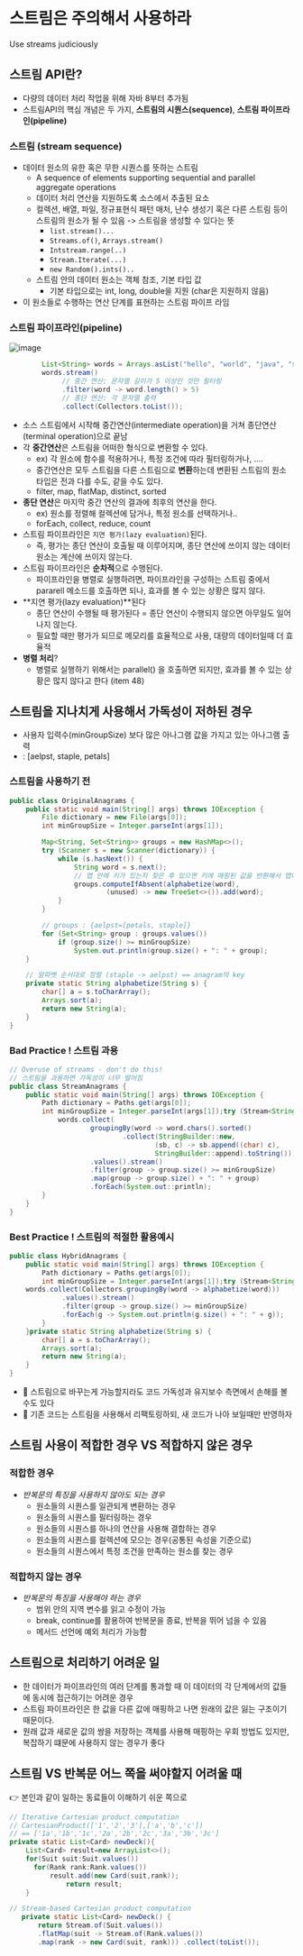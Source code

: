# 스트림은 주의해서 사용하라
Use streams judiciously

## 스트림 API란?
- 다량의 데이터 처리 작업을 위해 자바 8부터 추가됨
- 스트림API의 핵심 개념은 두 가지, **스트림의 시퀀스(sequence)**, **스트림 파이프라인(pipeline)**

### 스트림 (stream sequence)
- 데이터 원소의 유한 혹은 무한 시퀀스를 뜻하는 스트림
  - A sequence of elements supporting sequential and parallel aggregate operations
  - 데이터 처리 연산을 지원하도록 소스에서 추출된 요소
  - 컬렉션, 배열, 파일, 정규표현식 패턴 매처, 난수 생성기 혹은 다른 스트림 등이 스트림의 원소가 될 수 있음 -> 스트림을 생성할 수 있다는 뜻
    - `list.stream()...`
    - `Streams.of()`, `Arrays.stream()`
    - `Intstream.range(..)`
    - `Stream.Iterate(...)`
    - `new Random().ints()..`
  - 스트림 안의 데이터 원소는 객체 참조, 기본 타입 값
    - 기본 타입으로는 int, long, double을 지원 (char은 지원하지 않음)
- 이 원소들로 수행하는 연산 단계를 표현하는 스트림 파이프 라임

### 스트림 파이프라인(pipeline)
![image](https://github.com/NoSubject-Study/effective-java-study/assets/37797830/ad1155b5-bba9-474c-8c6f-b03c582f2423)

``` java
        List<String> words = Arrays.asList("hello", "world", "java", "stream");
        words.stream()
             // 중간 연산: 문자열 길이가 5 이상인 것만 필터링
             .filter(word -> word.length() > 5)
             // 종단 연산: 각 문자열 출력
             .collect(Collectors.toList());
```
- 소스 스트림에서 시작해 중간연산(intermediate operation)을 거쳐 종단연산(terminal operation)으로 끝남
- 각 **중간연산**은 스트림을 어떠한 형식으로 변환할 수 있다.
  - ex) 각 원소에 함수를 적용하거나, 특정 조건에 따라 필터링하거나, ....
  - 중간연산은 모두 스트림을 다른 스트림으로 **변환**하는데 변환된 스트림의 원소 타입은 전과 다를 수도, 같을 수도 있다.
  - filter, map, flatMap, distinct, sorted 
- **종단 연산**은 마지막 중간 연산의 결과에 최후의 연산을 한다.
  - ex) 원소를 정렬해 컬렉션에 담거나, 특정 원소를 선택하거나..
  - forEach, collect, reduce, count 
- 스트림 파이프라인은 `지연 평가(lazy evaluation)`된다.
  - 즉, 평가는 종단 연산이 호출될 때 이루어지며, 종단 연산에 쓰이지 않는 데이터 원소는 계산에 쓰이지 않는다.
- 스트림 파이프라인은 **순차적**으로 수행된다.
  - 파이프라인을 병렬로 실행하려면, 파이프라인을 구성하는 스트림 중에서 pararell 메소드를 호출하면 되나, 효과를 볼 수 있는 상황은 많지 않다.
- **지연 평가(lazy evaluation)**된다
  - 종단 연산이 수행될 때 평가된다 = 종단 연산이 수행되지 않으면 아무일도 일어나지 않는다.
  - 필요할 때만 평가가 되므로 메모리를 효율적으로 사용, 대량의 데이터일때 더 효율적
- **병렬 처리**?
  - 병렬로 실행하기 위해서는 parallel() 을 호출하면 되지만, 효과를 볼 수 있는 상황은 많지 않다고 한다 (item 48)

## 스트림을 지나치게 사용해서 가독성이 저하된 경우
- 사용자 입력수(minGroupSize) 보다 많은 아나그램 값을 가지고 있는 아나그램 출력
- <aelpst> : [aelpst, staple, petals]
### 스트림을 사용하기 전
``` java
public class OriginalAnagrams {
    public static void main(String[] args) throws IOException {
        File dictionary = new File(args[0]);
        int minGroupSize = Integer.parseInt(args[1]);

        Map<String, Set<String>> groups = new HashMap<>();
        try (Scanner s = new Scanner(dictionary)) {
            while (s.hasNext()) {
                String word = s.next();
                // 맵 안에 키가 있는지 찾은 후 있으면 키에 매핑된 값을 반환해서 맵에 추가
                groups.computeIfAbsent(alphabetize(word), 
                        (unused) -> new TreeSet<>()).add(word);
            }
        }

        // groups : {aelpst=[petals, staple]}
        for (Set<String> group : groups.values())
            if (group.size() >= minGroupSize)
                System.out.println(group.size() + ": " + group);
    }

    // 알파벳 순서대로 정렬 (staple -> aelpst) == anagram의 key
    private static String alphabetize(String s) {
        char[] a = s.toCharArray();
        Arrays.sort(a);
        return new String(a);
    }
}
```

### Bad Practice ! 스트림 과용
``` java
// Overuse of streams - don't do this!
// 스트림을 과용하면 가독성이 너무 떨어짐
public class StreamAnagrams {
    public static void main(String[] args) throws IOException {
        Path dictionary = Paths.get(args[0]);
        int minGroupSize = Integer.parseInt(args[1]);try (Stream<String> words = Files.lines(dictionary)) {
            words.collect(
                    groupingBy(word -> word.chars().sorted()
                            .collect(StringBuilder::new,
                                    (sb, c) -> sb.append((char) c),
                                    StringBuilder::append).toString()))
                    .values().stream()
                    .filter(group -> group.size() >= minGroupSize)
                    .map(group -> group.size() + ": " + group)
                    .forEach(System.out::println);
        }
    }
}
```

### Best Practice ! 스트림의 적절한 활용예시
``` java
public class HybridAnagrams {
    public static void main(String[] args) throws IOException {
        Path dictionary = Paths.get(args[0]);
        int minGroupSize = Integer.parseInt(args[1]);try (Stream<String> words = Files.lines(dictionary)) {
    words.collect(Collectors.groupingBy(word -> alphabetize(word)))
             .values().stream()
             .filter(group -> group.size() >= minGroupSize)
             .forEach(g -> System.out.println(g.size() + ": " + g));
        }
    }private static String alphabetize(String s) {
        char[] a = s.toCharArray();
        Arrays.sort(a);
        return new String(a);
    }
}
```
- 📌 스트림으로 바꾸는게 가능할지라도 코드 가독성과 유지보수 측면에서 손해를 볼 수도 있다 
- 📌 기존 코드는 스트림을 사용해서 리팩토링하되, 새 코드가 나아 보일때만 반영하자

## 스트림 사용이 적합한 경우 VS 적합하지 않은 경우
### 적합한 경우
- *반복문의 특징을 사용하지 않아도 되는 경우* 
  - 원소들의 시퀀스를 일관되게 변환하는 경우
  - 원소들의 시퀀스를 필터링하는 경우
  - 원소들의 시퀀스를 하나의 연산을 사용해 결합하는 경우
  - 원소들의 시퀀스를 컬렉션에 모으는 경우(공통된 속성을 기준으로)
  - 원소들의 시퀀스에서 특정 조건을 만족하는 원소를 찾는 경우
 
### 적합하지 않는 경우
- *반복문의 특징을 사용해야 하는 경우*
  - 범위 안의 지역 변수를 읽고 수정이 가능
  - break, continue를 활용하여 반복문을 종료, 반복을 뛰어 넘을 수 있음
  - 메서드 선언에 예외 처리가 가능함

## 스트림으로 처리하기 어려운 일
- 한 데이터가 파이프라인의 여러 단계를 통과할 때 이 데이터의 각 단계에서의 값들에 동시에 접근하기는 어려운 경우
- 스트림 파이프라인은 한 값을 다른 값에 매핑하고 나면 원래의 값은 잃는 구조이기 때문이다.
- 원래 값과 새로운 값의 쌍을 저장하는 객체를 사용해 매핑하는 우회 방법도 있지만, 복잡하기 떄문에 사용하지 않는 경우가 좋다

## 스트림 VS 반복문 어느 쪽을 써야할지 어려울 때
👉 본인과 같이 일하는 동료들이 이해하기 쉬운 쪽으로
```java
// Iterative Cartesian product computation
// CartesianProduct(['1','2','3'],['a','b','c'])
// == ['1a','1b','1c','2a','2b','2c','3a','3b','3c']
private static List<Card> newDeck(){
	List<Card> result=new ArrayList<>();
	for(Suit suit:Suit.values())
	  for(Rank rank:Rank.values())
	      result.add(new Card(suit,rank));
	          return result;
	}

```  

```java
// Stream-based Cartesian product computation
   private static List<Card> newDeck() {
       return Stream.of(Suit.values())
       .flatMap(suit -> Stream.of(Rank.values())
       .map(rank -> new Card(suit, rank))) .collect(toList());
```
  
